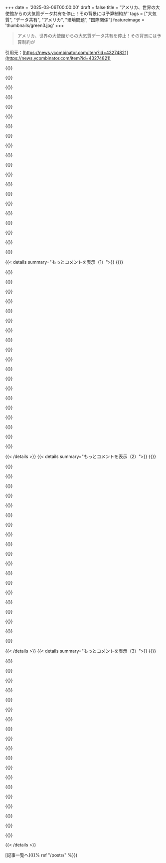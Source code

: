 +++
date = '2025-03-06T00:00:00'
draft = false
title = 'アメリカ、世界の大使館からの大気質データ共有を停止！その背景には予算制約が'
tags = ["大気質", "データ共有", "アメリカ", "環境問題", "国際関係"]
featureimage = 'thumbnails/green3.jpg'
+++

> アメリカ、世界の大使館からの大気質データ共有を停止！その背景には予算制約が

引用元：[https://news.ycombinator.com/item?id=43274821](https://news.ycombinator.com/item?id=43274821)

{{<matomeQuote body="以前の報告でも言われていたけど、アメリカの大使館が発信していた空気の質データが諸外国に影響を与えて、研究が進んだり認識が高まったりしたって。中国では、大使館のデータが政府の公式報告と反することが多くて、汚染状況がひどいことが明らかになり、改善のきっかけになったよ。アメリカは2008年から大使館を通じて空気の質を監視してきて、アメリカ国民へのサービスだけでなく、他国で検閲されがちな正確な科学データを提供する目的もあったんだ。" userName="defrost" createdAt="2025-03-06T02:33:17" color="#45d325">}}

{{<matomeQuote body="＞改善健康的な生活をみんなのために<br>そういう風には見えないなぁ、新政権では。それがアメリカ人や権力者だけに役立つならいいけど、みんなに向けてはなぁ…" userName="martin_a" createdAt="2025-03-06T07:29:18" color="">}}

{{<matomeQuote body="機器も人員も揃っているのに、データ収集と共有をやめるって何でなんだろう？この削減で節約できる金額なんてたかが知れてるし、トランプが意図的にメッセージを送ってると思う。他の国に対して、どんなに小さなことでもアメリカを信じてはいけないってことだ。" userName="beloch" createdAt="2025-03-06T10:00:44" color="#45d325">}}

{{<matomeQuote body="アメリカが今、（公然と）帝国になって自己だけを気にしてるように見える。彼らは自分たちを王だと認めないものをどんな手段でも潰すという態度。" userName="bayindirh" createdAt="2025-03-06T10:57:36" color="">}}

{{<matomeQuote body="アメリカは長いこと帝国だったと思う。ただ、今はそれを隠すのが上手だったんだが、もう終わりかも。ヨーロッパがファシストの宣伝にさらされて、内外から攻撃を受けているのは、何か意図的な作戦のように感じる。" userName="dgb23" createdAt="2025-03-06T11:26:55" color="">}}

{{<matomeQuote body="アメリカを帝国だと言うのには反対。ロシアのプロパガンダではアメリカ帝国の拡張と戦ってるって言われるけど、実際にはそうじゃない。ビクトリア朝時代のような帝国主義とは違うんだ。" userName="tim333" createdAt="2025-03-06T14:13:18" color="">}}

{{<matomeQuote body="マーシャルプランを読んでみて。アメリカは一部の国を追い込んで、自国での先進的な物作りをやめさせたりして、アメリカに依存させるようにしてきた。今の政権はその保証を取りやめようとしている。" userName="bayindirh" createdAt="2025-03-06T14:23:59" color="#45d325">}}

{{<matomeQuote body="他の国と比べて、今の政権をアメリカ人全体と混同しないでほしい。多くの人がトランプの行動に困惑しているし、彼を悪や愚かさ、狂気の混合物として見ているんだ。" userName="CoastalCoder" createdAt="2025-03-06T11:15:18" color="">}}

{{<matomeQuote body="＞政権をアメリカ人全体と混同しないでほしい。<br>そうだね、経験上それは分かってる。国民とその国の政権はまったく別物だと思っている。" userName="bayindirh" createdAt="2025-03-06T11:44:40" color="">}}

{{<matomeQuote body="彼が勝ったのは主に対立候補がさらに悪かったから。アメリカにはもっと良い選択肢が必要だ。" userName="psychlops" createdAt="2025-03-06T12:23:34" color="">}}

{{<matomeQuote body="“Even worse”って言い方は“黒人女性”を指すには変だよね。セクシズムやレイシズムがアメリカに多すぎて、トランプを勝たせた11万5千票の違いを説明するには十分だと思う。もしウォルツが同じ政策で選挙してたら勝ってたはず。国を貶めることになるけど、そう考えないのは意味がない。" userName="brookst" createdAt="2025-03-06T13:53:51" color="">}}

{{<matomeQuote body="君はCippolaの定義で、‘愚かさ’は‘他人に害を及ぼし自分に小さな損失をもたらす’ってことを言ってたね。興味があれば彼の小冊子‘人間の愚かさの基本法則’を読んでみて。これを通じて世界を理解するのが簡単になったよ。Trump政権のは愚かさで、悪意はないけど道徳心が欠けてるってことが分かる。" userName="ljosifov" createdAt="2025-03-06T10:22:22" color="#38d3d3">}}

{{<matomeQuote body="おれもその愚かさの定義とHanlon's razorは知ってる。けど、Trumpのやってることは愚かさだけでは説明できないと思う。アメリカの利益を害することでロシアに都合がいい結果を出してる。" userName="beloch" createdAt="2025-03-06T10:56:13" color="#ff33a1">}}

{{<matomeQuote body="また、彼らは中国みたいな国と対立したくないんじゃない？" userName="yapyap" createdAt="2025-03-06T07:43:42" color="">}}

{{<matomeQuote body="つまり、中国のような国を恥じるのはやりたくないってこと？実際の空気質データを見せることが政府への軽い攻撃かもしれないけど、国そのものには対してないと思う。" userName="lukan" createdAt="2025-03-06T08:09:34" color="">}}

{{<matomeQuote body="＞“他国に‘真実を見せる’ことをしたいなら、反発されることが多い。”一国が他国の人々に‘真実を見せる’のは大抵脅威として見られる。今のアメリカはロシアや中国に対立せず、自己孤立の道を進んでいる気がする。" userName="diggan" createdAt="2025-03-06T08:46:26" color="">}}

{{<matomeQuote body="自国の人々に嘘をつく権利ってのは普遍的に共有されてる考えじゃないよね。空気質センサーのデータに関する話だから。" userName="lukan" createdAt="2025-03-06T09:17:19" color="">}}

{{<matomeQuote body="＞“他国の市民に真実を見せることが問題になる。”Trump政権がやってることは、世界に対して自由や民主主義を広めようとする現象が、むしろ国の主権に対する行為と見られるようになってる。" userName="diggan" createdAt="2025-03-06T09:44:30" color="">}}

{{<matomeQuote body="なぜ中国人の空気汚染を助けることがアメリカの利益なの？彼らが自分でやりたくないのに。論文からの有名なミームみたいだね。" userName="mikevm" createdAt="2025-03-06T09:58:16" color="">}}

{{<matomeQuote body="＞“例として、北京のアメリカ大使館のデータが政府の報告と矛盾してて、実際より悪い環境を示した。”それが空気の質を改善させたプログラムだけど、中国政府を敵に回しつつ中国の人々に支持されていたのは意外だね。そんなことをやめるのはアメリカにとっておかしい。" userName="thaumasiotes" createdAt="2025-03-06T02:38:25" color="#ff5733">}}

{{< details summary="もっとコメントを表示（1）">}}
{{<matomeQuote body="アメリカが中国に敵対的な立場であるのに、こういうデータの共有をやめるとは思わなかった。ただのバタバタで決められた結果じゃないかな。ちゃんとした分析も考慮もなしにカットしてる気がする。空気質測定に対する反応が「気候変動に関係してるから抑えなきゃ」って感じなのが残念。外部からの予算目標を達成しようと、妥協案を探してるだけのように見える。" userName="kelnos" createdAt="2025-03-06T03:48:09" color="">}}

{{<matomeQuote body="アメリカが歴史的な同盟国に対して敵対的になり、権威主義的な政権に迎合しているのを見ると、これは偶然ではなく、意図的な行動だと思う。" userName="bad_user" createdAt="2025-03-06T07:33:37" color="#ff5c5c">}}

{{<matomeQuote body="実際のところ、政府支出を削減するのが簡単な時期じゃないと思う。過去70年以上のほとんどの政権は支出を増やしてきたし、それが今の状況を生んでいる。" userName="BobbyJo" createdAt="2025-03-06T05:42:16" color="">}}

{{<matomeQuote body="なぜそれがバタバタに繋がるの？細かく評価して、優先順位をつけるのは可能じゃないかな？" userName="danparsonson" createdAt="2025-03-06T06:20:23" color="">}}

{{<matomeQuote body="1) 政府の多くの部分が簡単な監査すら通過できない。2) 政府部門の予算編成の基本は「もらった予算はすべて使い切らないと来年は減る」ので、どの部門も自発的に支出を減らすことはない。" userName="BobbyJo" createdAt="2025-03-06T21:40:17" color="">}}

{{<matomeQuote body="アメリカ発のデータは、他国からの反発が多いんだ。これが政府が自国のナラティブをコントロールするのを難しくし、アメリカがデータを敵利用する印象を与えている。その上、アメリカはデータを勝手に編集しているから、そこが中立性を疑わせる。国際的なデータの取り扱いはきれいじゃない。" userName="jandrewrogers" createdAt="2025-03-06T03:55:09" color="#785bff">}}

{{<matomeQuote body="科学的な測定を共有するのがどうして政治的になるの？具体的に誰がいらだっているのか教えてよ。あなた個人はなぜいらだっているの？" userName="achempion" createdAt="2025-03-06T07:13:44" color="">}}

{{<matomeQuote body="＞”アメリカがデータを編集・検閲している”<br>これ初耳なんだけど、どこのソースなの？" userName="JamisonM" createdAt="2025-03-06T04:52:18" color="">}}

{{<matomeQuote body="＞”中国に敵対的なアメリカの政権…”<br>行動ベースで見て、これにどういう証拠があるんだ？" userName="consumer451" createdAt="2025-03-06T07:16:35" color="">}}

{{<matomeQuote body="もし赤字を減らそうとしているなら、IRSを削減すると思う？オバマやクリントンは実際に赤字を減らしたし、クリントンは黒字を出したこともあるのに、ブッシュやトランプはそれを取り戻しちゃった。" userName="EGreg" createdAt="2025-03-06T02:49:32" color="">}}

{{<matomeQuote body="みんな、税収の減少が経済活動を促進するから税基盤が広がるってことには同意してるんだよ。でも、今回の税減少が初めの効果を超えるなんて考えてる人はいない。経済学者として恥ずかしいミスだね。低い税率がGDP成長率を上げるって理論があるけど、これは低い税率でGDPが8％成長するかもしれないっていう話。全ての条件においてその効果が大きくなるかは分からないけど、将来的には低い税率でも税収が増える可能性はあるってこと。" userName="AnthonyMouse" createdAt="2025-03-06T05:49:30" color="">}}

{{<matomeQuote body="その通り、効果が現れるにはビジネスが政府の支出よりも多く成長を生む必要があるんだ。一般的には民間の方が長期的に効率的。でもアメリカの例を見れば、政府が健康サービスを安く提供して資源をさらに効率的に使えることもある。政府が借りたお金で税減少を賄うことが多い今、ただビジネスのオーナーが利息なしでお金を手に入れ、国民がそれを負担するようになっている。" userName="rstuart4133" createdAt="2025-03-06T06:49:52" color="#785bff">}}

{{<matomeQuote body="それは正しいけど、元々の主張でも前提としていたことで、一般的には妥当だと思う。政府のサービスは限界利益が小さくなる傾向があるから、一定以上は税金を保持する方が公共の利益が大きくない。アメリカの医療制度の例がこれにはあまり適さないかな。ほかの国はコストが低いのに。政府が価格付けや大きな固定投資に関与すべきことはあるけど、今やってることに価値がないかもしれないというのも考えるべきだ。" userName="AnthonyMouse" createdAt="2025-03-06T07:55:09" color="#45d325">}}

{{<matomeQuote body="一歩引いてみて、非効率さはあるけど、今の行動は効率的とは言えない。GDPを減らすだけだよ。GDPは消費＋投資＋政府支出＋輸出－輸入で構成される。彼らは、投資を増やそうとしてるけど、政府支出を減らしていて、その投資が消費に使われる保証は全くない。" userName="KoolKat23" createdAt="2025-03-06T09:09:31" color="">}}

{{<matomeQuote body="効率が向上するかどうかと、特定の施策が効率を改善するかどうかは別の問題だよ。下手にやると逆効果だけど、上手くやれば効率が上がる。消費を増やすのに税金を下げるのが重要だけど、それを実現するのは難しい。市場の競争が少ないと富が集中するし、その問題を直接解決するべき。" userName="AnthonyMouse" createdAt="2025-03-07T21:34:36" color="">}}

{{<matomeQuote body="彼らがやってることについて話を逸らしているだけだと思う。効率が良いことに賛成だけど、彼らが今やっているのは、すべてを無闇にカットすることだから効率ではない。政府が行うべきは、資源が必要な高リスク、低リターンの活動への資金提供なのに、今はそれを削る意志があるように感じる。" userName="KoolKat23" createdAt="2025-03-09T11:13:54" color="#785bff">}}

{{<matomeQuote body="効率的な支出を削減するべきかどうかが元の議題だったのに、削減対象がそれが必要かどうかの話に変わってるよね。でも無駄なものを削減すべきなのは変わらない。今の市場環境では過剰な規制があるから、自由な競争を妨げている。提案されている税減少はほとんど広範囲に及ぶし、企業が利益を得る構造になってるよ。" userName="AnthonyMouse" createdAt="2025-03-10T01:08:52" color="#45d325">}}

{{<matomeQuote body="北京に住んでいた時の話だけど、その影響は計り知れない。中国政府が実際の空気質データを公開する圧力となり、北京の空気質改善のために大きな行動を取らざるを得なくなったんだ。" userName="insane_dreamer" createdAt="2025-03-06T05:32:20" color="#ff33a1">}}

{{<matomeQuote body="北京は今、正確な空気質データを公開することをやめたりしないと思う？" userName="andsoitis" createdAt="2025-03-06T05:49:44" color="">}}

{{<matomeQuote body="これは明らかにミッションクリープだよね。特に低コストとはいえ、関与がずれていくことが多い。米国大使館がこのサービスを提供するのは適切じゃない。北京やニューデリーには役に立ったかもしれないけど、そもそも米国大使館と政府に何の関係があるのかな？" userName="mytailorisrich" createdAt="2025-03-06T06:48:14" color="">}}


{{< /details >}}
{{< details summary="もっとコメントを表示（2）">}}
{{<matomeQuote body="＞“データ共有を停止したのは資金不足が原因”らしい。まぁ、予算カットに対する圧力かもね。アメリカ政府は人気のあるサービスを真っ先にカットする傾向があるから。" userName="adamiscool8" createdAt="2025-03-06T01:56:00" color="#45d325">}}

{{<matomeQuote body="予算が割り当てられてるのに、使わないのは効率から来てるってことかな？" userName="jordanb" createdAt="2025-03-06T02:09:42" color="">}}

{{<matomeQuote body=" embassyの職員が資金不足に不満を持ってるかもしれないし、そうなると“お金をくれないなら見せしめだ”って考えるかも。" userName="refurb" createdAt="2025-03-06T13:16:52" color="">}}

{{<matomeQuote body="この可能性を考えない人もいるよね。コメントがダウンボートされるのを見ると。" userName="leereeves" createdAt="2025-03-06T14:36:57" color="">}}

{{<matomeQuote body="この件の情報源ある？記事には“資金不足でネットワークを停止”ってあるけど、詳細は不明。大使館には運営資金があるはずだし、不満な官僚が選択した可能性の方が高い。" userName="adamiscool8" createdAt="2025-03-06T02:21:50" color="">}}

{{<matomeQuote body="国会が予算を通してないから、昨年のを使ってる状態。だから、資金が予期せず切れたか、または他の誰かのせいか。" userName="jordanb" createdAt="2025-03-06T02:35:19" color="">}}

{{<matomeQuote body="それとも、怨みを持つ国務省の官僚の判断だったりして。" userName="adamiscool8" createdAt="2025-03-06T03:05:36" color="">}}

{{<matomeQuote body="＞怨みを持つ国務省の官僚の判断だとしたら、他の事例を見てもおかしくないよね。無闇に人を解雇してるのは、背景に混乱があるからだと思う。これを単純に受け入れるのは難しいな。" userName="JumpCrisscross" createdAt="2025-03-06T06:43:12" color="#ff5c5c">}}

{{<matomeQuote body="ハリケーンシーズン直前のNOAAのカットも見逃せない。IRSの件は特に馬鹿げてる。税金詐欺の取り締まりに投資したら、その数倍のリターンがあったって報告もあるのに。" userName="matwood" createdAt="2025-03-06T08:40:38" color="#785bff">}}

{{<matomeQuote body="馬鹿げてるのは立場によるよね。トランプの手腕から見ると、$1のカットで$8のクリエイティブアカウンティングができるって考えなのかも。" userName="defrost" createdAt="2025-03-06T08:55:07" color="">}}

{{<matomeQuote body="どのネットワークの資金を削減してるんだ？ネットも切ったのか？すでに購入済みのものを止めたところで、運用コストはほぼゼロなんだから、金を節約できる論理がよくわからん。" userName="IshKebab" createdAt="2025-03-06T09:00:28" color="">}}

{{<matomeQuote body="DOGEの混乱を理解してないと思う。契約を大量にキャンセルして、何が重要か把握できていない。例えばVAの医療システムでは、放射線の安全性や器具の滅菌、病院運営に必須の認証契約をキャンセルしてる。危機的状況が発生するかも。" userName="apical_dendrite" createdAt="2025-03-06T13:50:58" color="#ff33a1">}}

{{<matomeQuote body="モニターを動かしてデータを共有するのは何もコストがかからないはず。誰でもできるし、ただインターネット接続があればいいんだよ。" userName="sinuhe69" createdAt="2025-03-06T09:47:28" color="">}}

{{<matomeQuote body="そもそも空気質データはそんなに重要なもんじゃないだろ。けど、これは“woke”な感じがするから、無能な議員が触っちゃいけないことでもある。資金の制約ってのは、ただ汚染監視の“woke”を排除したいだけだろう。" userName="epistasis" createdAt="2025-03-06T02:06:05" color="">}}

{{<matomeQuote body="＞空気質データは重要じゃないと言うのは大きな間違い。空気質データのネットワークを止めるってのは、予算削減のせいにできる曖昧な表現だ。しかも、影響は大きくてNYTなどにも取り上げられることもある。その結果“科学支持”的な議論が再燃するんだよ。" userName="adamiscool8" createdAt="2025-03-06T02:18:35" color="">}}

{{<matomeQuote body="このデータを頼りにしてるのはアメリカ人じゃないんだよね。" userName="lurk2" createdAt="2025-03-06T02:50:10" color="">}}

{{<matomeQuote body="少なくとも1500万ドルはかかるんだろ？「提供価値に比べたら安い」ってのは、クーポンを使う買い物中毒者のような言い訳だ。実際、1500万ドルは結構な額なんだよ。" userName="genewitch" createdAt="2025-03-06T03:50:32" color="">}}

{{<matomeQuote body="どんなに頑張っても、数十人助けられるのが精一杯だろ。それに1500万ドルは、中国政府などに行動を促すには安い。" userName="ikr678" createdAt="2025-03-06T05:07:58" color="">}}

{{<matomeQuote body="この考えは「中国の市民」が自国の汚染状況に気づいていないって前提に立つのはおかしい。それに“空気質インデックス”なんてアメリカの数字には注意を払うはずがない。" userName="genewitch" createdAt="2025-03-06T05:16:18" color="">}}

{{<matomeQuote body="＞「中国の市民」が自国の空気が悪いことに気づきもしないし、アメリカのAQIなんて気にかけてないって前提は間違ってる。この事実は過去に起こったことで、2008年に北京の米大使館が空気質データをツイートしたんだ。それは地元政府の発表と矛盾して、北京の空気をきれいにさせるきっかけになった。" userName="diggan" createdAt="2025-03-06T08:01:43" color="#ff33a1">}}


{{< /details >}}
{{< details summary="もっとコメントを表示（3）">}}
{{<matomeQuote body="いや、15百万ドルはEPAの分析プラットフォームの費用だって。大使館のデータを追加するのに15百万ドルもかからないし、今停止することが15百万ドルの節約にはならない。大使館のデータを停止することは、むしろその15百万ドルを最大限活用することを妨げるだけ。15百万ドルが大金に見えるなら、大企業でよく見られる無駄をチェックしてみて。EPAのシステムは大企業でよくあるものと比べて効率的なんだから。もし本当に無駄遣いがあったなら、決定権者を替えるのが賢明な選択だよ。無駄を減らそうとして結果的にもっと損をするのはよくある話だから。" userName="epistasis" createdAt="2025-03-06T17:18:34" color="#785bff">}}

{{<matomeQuote body="人って大きな数字に苦しむよね。政府の15百万ドルなんて大した金額じゃないし、大企業でもそう。政府は毎年何兆ドルも使ってるんだから。15百万ドルを約1億5千万人の納税者で割れば、一人あたり10セントだよ。道に落ちてる10セントを拾う？" userName="tayo42" createdAt="2025-03-06T04:52:00" color="">}}

{{<matomeQuote body="それじゃ、2021年から2023年のこの数字について話そうか：<br>> いわゆる不適切な支出を定義している。<br>> 2003年以降、不適切な支出の総額は2.7兆ドルで、2023会計年度の誤り率は5.42％。<br>> 2021年から2023年にかけては7500億ドルを超えているんだ。どうして79.1億ドルの詐欺や不正支出が「0.5％」で、それでいいの？20％の時間でその10倍も大丈夫なの？教えてよ。もう議論はいいや。" userName="genewitch" createdAt="2025-03-07T02:03:09" color="#ff33a1">}}

{{<matomeQuote body="＞人って大きな数字に苦しむ。<br>7500億ドルを2年でどう考える？これが文句を言うべき数字だと思わない？<br>>政府の15百万ドルなんて大した金額じゃない。<br>7500億ドルが2年でどれだけか考える？<br>>政府は毎年何兆ドルも使ってる。<br>その中には15百万ドルの支出が何千何万とあるんだよ。" userName="genewitch" createdAt="2025-03-07T15:56:29" color="">}}

{{<matomeQuote body="私が返事したスレッドを再読してみて。君は本題から外れてる。私は7500億ドルについては何も言ってないし、それに関しては話が通じていないから、どうも分からない。君はただ議論がしたいだけみたいだね。7500億ドルの値を鵜呑みにしない方がいいよ、その算出方法の裏付けも見てみないと。関係ない話を持ち出してもいい議論にはならないよ。" userName="tayo42" createdAt="2025-03-07T17:25:13" color="">}}

{{<matomeQuote body="79.1億ドルが10年間で詐欺等として「無駄にされた」と、社会保障局が言ってる。これは27人の私が15百万ドルもらえるってことだよ。<br>>この「コストに対して安い」という発想はクーポンを使う浪費家に似てる：「50％オフだったんだから！」って。でもそれにはそれなりのコストがかかる、かなりの金額ね。" userName="genewitch" createdAt="2025-03-06T05:19:55" color="">}}

{{<matomeQuote body="社会保障は年間1.5兆ドルを支払ってる。もし年間80億ドルが詐欺で失われたら、それは0.5％だよ。<br>ゼロの詐欺システムを作るのは不可能だけど、0.5％以下を維持すればかなり優秀だと思う。" userName="apical_dendrite" createdAt="2025-03-06T05:37:01" color="">}}

{{<matomeQuote body="君はどうして15百万ドルをもらえる幸運な5000人の一人なんだ？君の言ってることは全然意味がわからない。79億ドルは、実際には10年間で一人あたり年50ドル相当になる。たった1、2回の無料ディナーみたいなもんだ。だから、これがたくさんの10セントでどう多くなるのか全然わからない。" userName="tayo42" createdAt="2025-03-06T05:37:16" color="">}}

{{<matomeQuote body="＞誰かがAWSの支出を減らしたって、会社が数百万の収益を上げてるときにね。<br>じゃあ、不要になったAWSのマシンをそのまま放置するのか？それは全体AWS支出の0.5％だから？保守もされてないし、他のサービスとも繋がったままのマシンの攻撃面がどうなるか考えたことある？<br>「nickel and dimed」って言葉を聞いたことある？各「15百万ドル」は納税者には無意味かも。でも、こういう無駄が数千、数万、何十万も重なると、結局大きな金額になるんだよ。" userName="genewitch" createdAt="2025-03-06T17:19:43" color="#38d3d3">}}

{{<matomeQuote body="ニッケルとダイムドはただの表現で、インフレ考慮したら今の5ドル相当だろうね。すごい数字を理解できてないんじゃない？1年間毎日1500万ドル貯めたら50億になるんだ。それは年間6兆ドル支出の0.09%に過ぎない。もし4年間毎日1500万ドル削減しても0.36%にしかならない。結局6兆ドルから200億引いても、やっぱり6兆ドルだよ。最高の場合でも年間50億ドル削減は、1人当たり年間平均で26ドル程度の税金の軽減にしかならないんだよ。" userName="tayo42" createdAt="2025-03-06T19:17:53" color="">}}

{{<matomeQuote body="それは5273人が1500万ドル受け取るってことだよね。それぞれのアメリカ国民には年間23.27ドルになる。人々は大きな数字を理解するのが下手だよ。仮にその数字が正しいなら、2024年に1.6兆ドルの配達過程で79億ドルが無駄になる。無駄の割合はやることに比例するから、驚かないでよ。日常で99.5%以上の効率をもってることなんかある？食べ物の無駄の方が遥かに高いんだからさ。" userName="vohk" createdAt="2025-03-06T07:13:45" color="#ff5733">}}

{{<matomeQuote body="君にとってはそうかもしれないけど、周りのトランプ支持者にはそう思ってる人はいないよ。これは国務省の話であって、EPAじゃない。大使館が汚染モニタリングにリソースを使うことは、むしろ政府の無駄遣いそのもの。科学に対する攻撃は、これまでの政権の間ずっと続いてたんだよ。トランプ政権が何をしているのかを考えると、これはまさに毎日の出来事に沿ったものなんだ。" userName="epistasis" createdAt="2025-03-06T02:25:02" color="">}}

{{<matomeQuote body="科学を熱心に支持する人々はしばしばトランプに反対の姿勢を持っているから、この報告を無批判に受け入れがちだよ。国務省が空気質アプリ維持に多額を使っているとしたら、その費用を疑問視するのは妥当だし、そうしないことで科学的信頼性が損なわれる。この記事は国務省がモニターを稼働させ続けて、資金が戻ればデータ共有が再開できると認めているから、情報のギャップが必ずしもあるとは限らない。" userName="adamiscool8" createdAt="2025-03-06T02:38:45" color="">}}

{{<matomeQuote body="国務省が空気質アプリの維持に多大な費用をかけているという情報源はあるの？それともJust Asking Questions™なの？トランプ支持者において、科学に反対する人が多いから、この件について軽はずみに受け入れがちだと思うよ。もちろん、君がそうだとは言ってないけど、”科学支持の話題”という言葉を使うのが悪いことみたいに聞こえるのは変じゃない？君はそれが悪いことだと思ってるの？" userName="chipotle_coyote" createdAt="2025-03-06T02:46:02" color="">}}

{{<matomeQuote body="空気質データネットワークって実際は何を意味するの？全ての領事館間に専用サーキットがあって、そこからセンサーのデータを受け取るのが必要なの？それなら、それは過剰設計で無駄な話だよ。センサーのデータを読み取るためだけに、高度に設計された専用ネットワークなんて必要ないと思う。" userName="chasd00" createdAt="2025-03-06T03:45:06" color="">}}

{{<matomeQuote body="＞専用回線はあるのか？<br>はい、複数の平行で冗長な専用の高度に安全な暗号化通信路が大使館と本国の間にあります。高解像度のビデオデータや衛星フィードのバンド幅も確保されています。<br>＞それがそのタスクに対して過剰設計だと思う？<br>君は中国やロシア、北朝鮮、イラン、イスラエルのスパイネットワークから抵抗するために、アメリカ大使館のネットワークが過剰設計されてると思ってるの？" userName="defrost" createdAt="2025-03-06T03:54:57" color="">}}

{{<matomeQuote body="空気質センサーのデータのために専用で安全なネットワークなんて必要ないと思う。それが既存のインフラに乗っかっているのなら、どうしてシャットダウンできるの？あるいは、OPが言ったように誇張された反応なのか、実際にはAPIをオフにしただけなのか。" userName="chasd00" createdAt="2025-03-06T14:24:41" color="">}}

{{<matomeQuote body="これ、私も思ったよ。どんなコストがかかっているの？一度設置したら、コストは”インターネット接続”だけでしょ？大使館がインターネットを切られたとは思えないしね。時間が経つことでコストがかかるかもしれないけど、そう感じるのは”見せしめ”な気がする。" userName="refurb" createdAt="2025-03-06T13:11:05" color="">}}

{{<matomeQuote body="多くの支出制限は政治的な圧力が原因なんだ。もし財政制限が”非必須なものをすべて削減”なら何となく理解できる。”覚醒した科学を止めろ”なんて言うなら、全く理解できる。そのどちらにしても、国務省を責めるのは理にかなってないし賢明じゃない。" userName="epistasis" createdAt="2025-03-06T16:42:50" color="">}}

{{<matomeQuote body="これはマジでおかしいよ。こういうのがあってこそアメリカはリーダーだったのに。次はアメリカ以外でGPSをオフにするんじゃないかな、お金のためにね。そんなことしてたら世界のリーダーシップを失うのに。" userName="rqtwteye" createdAt="2025-03-06T01:55:51" color="">}}


{{< /details >}}


[記事一覧へ]({{% ref "/posts/" %}})
